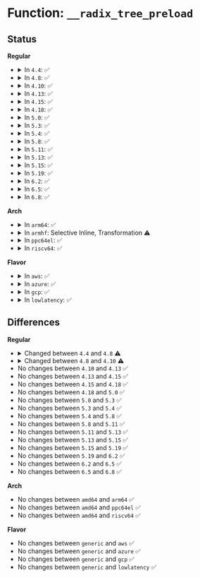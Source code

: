 # Function: <code>__radix_tree_preload</code>

## Status
<b>Regular</b>
<ul>
<li>
<details>
<summary>In <code>4.4</code>: ✅</summary>

```c
int __radix_tree_preload(gfp_t gfp_mask);
```

**Collision:** Unique Static

**Inline:** No

**Transformation:** False

**Instances:**

```
In lib/radix-tree.c (ffffffff813ee030)
Location: lib/radix-tree.c:254
Inline: False
Direct callers:
  - lib/radix-tree.c:radix_tree_preload
  - lib/radix-tree.c:radix_tree_maybe_preload
```
**Symbols:**

```
ffffffff813ee030-ffffffff813ee0b9: __radix_tree_preload (STB_LOCAL)
```
</details>
</li>
<li>
<details>
<summary>In <code>4.8</code>: ✅</summary>

```c
int __radix_tree_preload(gfp_t gfp_mask, int nr);
```

**Collision:** Unique Static

**Inline:** No

**Transformation:** False

**Instances:**

```
In lib/radix-tree.c (ffffffff81434170)
Location: lib/radix-tree.c:348
Inline: False
Direct callers:
  - lib/radix-tree.c:radix_tree_maybe_preload_order
  - lib/radix-tree.c:radix_tree_preload
```
**Symbols:**

```
ffffffff81434170-ffffffff81434208: __radix_tree_preload (STB_LOCAL)
```
</details>
</li>
<li>
<details>
<summary>In <code>4.10</code>: ✅</summary>

```c
int __radix_tree_preload(gfp_t gfp_mask, unsigned int nr);
```

**Collision:** Unique Static

**Inline:** No

**Transformation:** False

**Instances:**

```
In lib/radix-tree.c (ffffffff81450620)
Location: lib/radix-tree.c:380
Inline: False
Direct callers:
  - lib/radix-tree.c:radix_tree_maybe_preload_order
  - lib/radix-tree.c:radix_tree_split_preload
  - lib/radix-tree.c:radix_tree_preload
```
**Symbols:**

```
ffffffff81450620-ffffffff814506b8: __radix_tree_preload (STB_LOCAL)
```
</details>
</li>
<li>
<details>
<summary>In <code>4.13</code>: ✅</summary>

```c
int __radix_tree_preload(gfp_t gfp_mask, unsigned int nr);
```

**Collision:** Unique Static

**Inline:** No

**Transformation:** False

**Instances:**

```
In lib/radix-tree.c (ffffffff818f0450)
Location: lib/radix-tree.c:466
Inline: False
Direct callers:
  - lib/radix-tree.c:idr_preload
  - lib/radix-tree.c:radix_tree_maybe_preload_order
  - lib/radix-tree.c:radix_tree_split_preload
  - lib/radix-tree.c:radix_tree_preload
  - lib/radix-tree.c:radix_tree_preload
```
**Symbols:**

```
ffffffff818f0450-ffffffff818f04e8: __radix_tree_preload (STB_LOCAL)
```
</details>
</li>
<li>
<details>
<summary>In <code>4.15</code>: ✅</summary>

```c
int __radix_tree_preload(gfp_t gfp_mask, unsigned int nr);
```

**Collision:** Unique Static

**Inline:** No

**Transformation:** False

**Instances:**

```
In lib/radix-tree.c (ffffffff819768a0)
Location: lib/radix-tree.c:466
Inline: False
Direct callers:
  - lib/radix-tree.c:idr_preload
  - lib/radix-tree.c:radix_tree_maybe_preload_order
  - lib/radix-tree.c:radix_tree_split_preload
  - lib/radix-tree.c:radix_tree_preload
  - lib/radix-tree.c:radix_tree_preload
```
**Symbols:**

```
ffffffff819768a0-ffffffff81976938: __radix_tree_preload (STB_LOCAL)
```
</details>
</li>
<li>
<details>
<summary>In <code>4.18</code>: ✅</summary>

```c
int __radix_tree_preload(gfp_t gfp_mask, unsigned int nr);
```

**Collision:** Unique Static

**Inline:** No

**Transformation:** False

**Instances:**

```
In lib/radix-tree.c (ffffffff819d3060)
Location: lib/radix-tree.c:467
Inline: False
Direct callers:
  - lib/radix-tree.c:idr_preload
  - lib/radix-tree.c:radix_tree_maybe_preload_order
  - lib/radix-tree.c:radix_tree_split_preload
  - lib/radix-tree.c:radix_tree_preload
```
**Symbols:**

```
ffffffff819d3060-ffffffff819d30f8: __radix_tree_preload (STB_LOCAL)
```
</details>
</li>
<li>
<details>
<summary>In <code>5.0</code>: ✅</summary>

```c
int __radix_tree_preload(gfp_t gfp_mask, unsigned int nr);
```

**Collision:** Unique Static

**Inline:** No

**Transformation:** False

**Instances:**

```
In lib/radix-tree.c (ffffffff81a0ca50)
Location: lib/radix-tree.c:344
Inline: False
Direct callers:
  - lib/radix-tree.c:idr_preload
  - lib/radix-tree.c:radix_tree_preload
```
**Symbols:**

```
ffffffff81a0ca50-ffffffff81a0cae8: __radix_tree_preload (STB_LOCAL)
```
</details>
</li>
<li>
<details>
<summary>In <code>5.3</code>: ✅</summary>

```c
int __radix_tree_preload(gfp_t gfp_mask, unsigned int nr);
```

**Collision:** Unique Static

**Inline:** No

**Transformation:** False

**Instances:**

```
In lib/radix-tree.c (ffffffff81a7c3d0)
Location: lib/radix-tree.c:331
Inline: False
Direct callers:
  - lib/radix-tree.c:idr_preload
  - lib/radix-tree.c:radix_tree_preload
  - lib/radix-tree.c:radix_tree_preload
```
**Symbols:**

```
ffffffff81a7c3d0-ffffffff81a7c463: __radix_tree_preload (STB_LOCAL)
```
</details>
</li>
<li>
<details>
<summary>In <code>5.4</code>: ✅</summary>

```c
int __radix_tree_preload(gfp_t gfp_mask, unsigned int nr);
```

**Collision:** Unique Static

**Inline:** No

**Transformation:** False

**Instances:**

```
In lib/radix-tree.c (ffffffff81ab3700)
Location: lib/radix-tree.c:331
Inline: False
Direct callers:
  - lib/radix-tree.c:idr_preload
  - lib/radix-tree.c:radix_tree_preload
  - lib/radix-tree.c:radix_tree_preload
```
**Symbols:**

```
ffffffff81ab3700-ffffffff81ab3793: __radix_tree_preload (STB_LOCAL)
```
</details>
</li>
<li>
<details>
<summary>In <code>5.8</code>: ✅</summary>

```c
int __radix_tree_preload(gfp_t gfp_mask, unsigned int nr);
```

**Collision:** Unique Static

**Inline:** No

**Transformation:** False

**Instances:**

```
In lib/radix-tree.c (ffffffff815eda40)
Location: lib/radix-tree.c:323
Inline: False
Direct callers:
  - lib/radix-tree.c:idr_preload
  - lib/radix-tree.c:radix_tree_preload
  - lib/radix-tree.c:radix_tree_preload
```
**Symbols:**

```
ffffffff815eda40-ffffffff815edad3: __radix_tree_preload (STB_LOCAL)
```
</details>
</li>
<li>
<details>
<summary>In <code>5.11</code>: ✅</summary>

```c
int __radix_tree_preload(gfp_t gfp_mask, unsigned int nr);
```

**Collision:** Unique Static

**Inline:** No

**Transformation:** False

**Instances:**

```
In lib/radix-tree.c (ffffffff81612170)
Location: lib/radix-tree.c:323
Inline: False
Direct callers:
  - lib/radix-tree.c:idr_preload
  - lib/radix-tree.c:radix_tree_preload
  - lib/radix-tree.c:radix_tree_preload
```
**Symbols:**

```
ffffffff81612170-ffffffff81612203: __radix_tree_preload (STB_LOCAL)
```
</details>
</li>
<li>
<details>
<summary>In <code>5.13</code>: ✅</summary>

```c
int __radix_tree_preload(gfp_t gfp_mask, unsigned int nr);
```

**Collision:** Unique Static

**Inline:** No

**Transformation:** False

**Instances:**

```
In lib/radix-tree.c (ffffffff815f5860)
Location: lib/radix-tree.c:323
Inline: False
Direct callers:
  - lib/radix-tree.c:idr_preload
  - lib/radix-tree.c:radix_tree_preload
  - lib/radix-tree.c:radix_tree_preload
```
**Symbols:**

```
ffffffff815f5860-ffffffff815f58f3: __radix_tree_preload (STB_LOCAL)
```
</details>
</li>
<li>
<details>
<summary>In <code>5.15</code>: ✅</summary>

```c
int __radix_tree_preload(gfp_t gfp_mask, unsigned int nr);
```

**Collision:** Unique Static

**Inline:** No

**Transformation:** False

**Instances:**

```
In lib/radix-tree.c (ffffffff81662cc0)
Location: lib/radix-tree.c:323
Inline: False
Direct callers:
  - lib/radix-tree.c:idr_preload
  - lib/radix-tree.c:radix_tree_preload
  - lib/radix-tree.c:radix_tree_preload
```
**Symbols:**

```
ffffffff81662cc0-ffffffff81662d53: __radix_tree_preload (STB_LOCAL)
```
</details>
</li>
<li>
<details>
<summary>In <code>5.19</code>: ✅</summary>

```c
int __radix_tree_preload(gfp_t gfp_mask, unsigned int nr);
```

**Collision:** Unique Static

**Inline:** No

**Transformation:** False

**Instances:**

```
In lib/radix-tree.c (ffffffff8177cbe0)
Location: lib/radix-tree.c:323
Inline: False
Direct callers:
  - lib/radix-tree.c:radix_tree_preload
  - lib/radix-tree.c:radix_tree_preload
```
**Symbols:**

```
ffffffff8177cbe0-ffffffff8177cc9b: __radix_tree_preload (STB_LOCAL)
```
</details>
</li>
<li>
<details>
<summary>In <code>6.2</code>: ✅</summary>

```c
int __radix_tree_preload(gfp_t gfp_mask, unsigned int nr);
```

**Collision:** Unique Static

**Inline:** No

**Transformation:** False

**Instances:**

```
In lib/radix-tree.c (ffffffff820396b0)
Location: lib/radix-tree.c:323
Inline: False
Direct callers:
  - lib/radix-tree.c:radix_tree_preload
  - lib/radix-tree.c:radix_tree_preload
```
**Symbols:**

```
ffffffff820396b0-ffffffff8203976b: __radix_tree_preload (STB_LOCAL)
```
</details>
</li>
<li>
<details>
<summary>In <code>6.5</code>: ✅</summary>

```c
int __radix_tree_preload(gfp_t gfp_mask, unsigned int nr);
```

**Collision:** Unique Static

**Inline:** No

**Transformation:** False

**Instances:**

```
In lib/radix-tree.c (ffffffff820b79d0)
Location: lib/radix-tree.c:322
Inline: False
Direct callers:
  - lib/radix-tree.c:radix_tree_preload
  - lib/radix-tree.c:radix_tree_preload
```
**Symbols:**

```
ffffffff820b79d0-ffffffff820b7a8b: __radix_tree_preload (STB_LOCAL)
```
</details>
</li>
<li>
<details>
<summary>In <code>6.8</code>: ✅</summary>

```c
int __radix_tree_preload(gfp_t gfp_mask, unsigned int nr);
```

**Collision:** Unique Static

**Inline:** No

**Transformation:** False

**Instances:**

```
In lib/radix-tree.c (ffffffff821922e0)
Location: lib/radix-tree.c:322
Inline: False
Direct callers:
  - lib/radix-tree.c:radix_tree_preload
  - lib/radix-tree.c:radix_tree_preload
```
**Symbols:**

```
ffffffff821922e0-ffffffff8219239b: __radix_tree_preload (STB_LOCAL)
```
</details>
</li>
</ul>
<b>Arch</b>
<ul>
<li>
<details>
<summary>In <code>arm64</code>: ✅</summary>

```c
int __radix_tree_preload(gfp_t gfp_mask, unsigned int nr);
```

**Collision:** Unique Static

**Inline:** No

**Transformation:** False

**Instances:**

```
In lib/radix-tree.c (ffff800010d8e5e0)
Location: lib/radix-tree.c:331
Inline: False
Direct callers:
  - lib/radix-tree.c:idr_preload
  - lib/radix-tree.c:radix_tree_preload
  - lib/radix-tree.c:radix_tree_preload
```
**Symbols:**

```
ffff800010d8e5e0-ffff800010d8e6a0: __radix_tree_preload (STB_LOCAL)
```
</details>
</li>
<li>
<details>
<summary>In <code>armhf</code>: Selective Inline, Transformation ⚠️</summary>

**Collision:** Unique Static

**Inline:** Selective

**Transformation:** True

**Instances:**

```
In lib/radix-tree.c (c0e88858)
Location: lib/radix-tree.c:331
Inline: True
Direct callers:
  - lib/radix-tree.c:idr_preload
  - lib/radix-tree.c:radix_tree_preload
```
**Symbols:**

```
c0e88858-c0e888fc: __radix_tree_preload.constprop.0 (STB_LOCAL)
```
</details>
</li>
<li>
<details>
<summary>In <code>ppc64el</code>: ✅</summary>

```c
int __radix_tree_preload(gfp_t gfp_mask, unsigned int nr);
```

**Collision:** Unique Static

**Inline:** No

**Transformation:** False

**Instances:**

```
In lib/radix-tree.c (c000000000ecf7e0)
Location: lib/radix-tree.c:331
Inline: False
Direct callers:
  - lib/radix-tree.c:idr_preload
  - lib/radix-tree.c:radix_tree_preload
  - lib/radix-tree.c:radix_tree_preload
```
**Symbols:**

```
c000000000ecf7e0-c000000000ecf8ec: __radix_tree_preload (STB_LOCAL)
```
</details>
</li>
<li>
<details>
<summary>In <code>riscv64</code>: ✅</summary>

```c
int __radix_tree_preload(gfp_t gfp_mask, unsigned int nr);
```

**Collision:** Unique Static

**Inline:** No

**Transformation:** False

**Instances:**

```
In lib/radix-tree.c (ffffffe0008b664e)
Location: lib/radix-tree.c:331
Inline: False
Direct callers:
  - lib/radix-tree.c:idr_preload
  - lib/radix-tree.c:radix_tree_preload
  - lib/radix-tree.c:radix_tree_preload
```
**Symbols:**

```
ffffffe0008b664e-ffffffe0008b66fc: __radix_tree_preload (STB_LOCAL)
```
</details>
</li>
</ul>
<b>Flavor</b>
<ul>
<li>
<details>
<summary>In <code>aws</code>: ✅</summary>

```c
int __radix_tree_preload(gfp_t gfp_mask, unsigned int nr);
```

**Collision:** Unique Static

**Inline:** No

**Transformation:** False

**Instances:**

```
In lib/radix-tree.c (ffffffff81a52550)
Location: lib/radix-tree.c:331
Inline: False
Direct callers:
  - lib/radix-tree.c:idr_preload
  - lib/radix-tree.c:radix_tree_preload
  - lib/radix-tree.c:radix_tree_preload
```
**Symbols:**

```
ffffffff81a52550-ffffffff81a525e3: __radix_tree_preload (STB_LOCAL)
```
</details>
</li>
<li>
<details>
<summary>In <code>azure</code>: ✅</summary>

```c
int __radix_tree_preload(gfp_t gfp_mask, unsigned int nr);
```

**Collision:** Unique Static

**Inline:** No

**Transformation:** False

**Instances:**

```
In lib/radix-tree.c (ffffffff81a0f650)
Location: lib/radix-tree.c:331
Inline: False
Direct callers:
  - lib/radix-tree.c:idr_preload
  - lib/radix-tree.c:radix_tree_preload
  - lib/radix-tree.c:radix_tree_preload
```
**Symbols:**

```
ffffffff81a0f650-ffffffff81a0f6e3: __radix_tree_preload (STB_LOCAL)
```
</details>
</li>
<li>
<details>
<summary>In <code>gcp</code>: ✅</summary>

```c
int __radix_tree_preload(gfp_t gfp_mask, unsigned int nr);
```

**Collision:** Unique Static

**Inline:** No

**Transformation:** False

**Instances:**

```
In lib/radix-tree.c (ffffffff81abe940)
Location: lib/radix-tree.c:331
Inline: False
Direct callers:
  - lib/radix-tree.c:idr_preload
  - lib/radix-tree.c:radix_tree_preload
  - lib/radix-tree.c:radix_tree_preload
```
**Symbols:**

```
ffffffff81abe940-ffffffff81abe9d3: __radix_tree_preload (STB_LOCAL)
```
</details>
</li>
<li>
<details>
<summary>In <code>lowlatency</code>: ✅</summary>

```c
int __radix_tree_preload(gfp_t gfp_mask, unsigned int nr);
```

**Collision:** Unique Static

**Inline:** No

**Transformation:** False

**Instances:**

```
In lib/radix-tree.c (ffffffff81acade0)
Location: lib/radix-tree.c:331
Inline: False
Direct callers:
  - lib/radix-tree.c:idr_preload
  - lib/radix-tree.c:radix_tree_preload
  - lib/radix-tree.c:radix_tree_preload
```
**Symbols:**

```
ffffffff81acade0-ffffffff81acae91: __radix_tree_preload (STB_LOCAL)
```
</details>
</li>
</ul>

## Differences
<b>Regular</b>
<ul>
<li>
<details>
<summary>Changed between <code>4.4</code> and <code>4.8</code> ⚠️</summary>
<ul>
<li>
<b>Param added. </b>
<code>int nr</code>
</li>
</ul>
</details>
</li>
<li>
<details>
<summary>Changed between <code>4.8</code> and <code>4.10</code> ⚠️</summary>
<ul>
<li>
<b>Param type changed. </b>
<code>int nr</code> ➡️ <code>unsigned int nr</code>
</li>
</ul>
</details>
</li>
<li>
No changes between <code>4.10</code> and <code>4.13</code> ✅
</li>
<li>
No changes between <code>4.13</code> and <code>4.15</code> ✅
</li>
<li>
No changes between <code>4.15</code> and <code>4.18</code> ✅
</li>
<li>
No changes between <code>4.18</code> and <code>5.0</code> ✅
</li>
<li>
No changes between <code>5.0</code> and <code>5.3</code> ✅
</li>
<li>
No changes between <code>5.3</code> and <code>5.4</code> ✅
</li>
<li>
No changes between <code>5.4</code> and <code>5.8</code> ✅
</li>
<li>
No changes between <code>5.8</code> and <code>5.11</code> ✅
</li>
<li>
No changes between <code>5.11</code> and <code>5.13</code> ✅
</li>
<li>
No changes between <code>5.13</code> and <code>5.15</code> ✅
</li>
<li>
No changes between <code>5.15</code> and <code>5.19</code> ✅
</li>
<li>
No changes between <code>5.19</code> and <code>6.2</code> ✅
</li>
<li>
No changes between <code>6.2</code> and <code>6.5</code> ✅
</li>
<li>
No changes between <code>6.5</code> and <code>6.8</code> ✅
</li>
</ul>
<b>Arch</b>
<ul>
<li>
No changes between <code>amd64</code> and <code>arm64</code> ✅
</li>
<li>
No changes between <code>amd64</code> and <code>ppc64el</code> ✅
</li>
<li>
No changes between <code>amd64</code> and <code>riscv64</code> ✅
</li>
</ul>
<b>Flavor</b>
<ul>
<li>
No changes between <code>generic</code> and <code>aws</code> ✅
</li>
<li>
No changes between <code>generic</code> and <code>azure</code> ✅
</li>
<li>
No changes between <code>generic</code> and <code>gcp</code> ✅
</li>
<li>
No changes between <code>generic</code> and <code>lowlatency</code> ✅
</li>
</ul>
